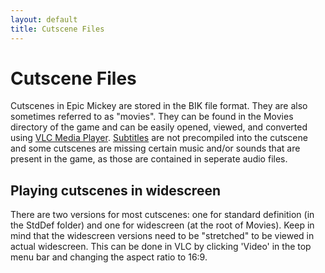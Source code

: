 ```yaml
---
layout: default
title: Cutscene Files
---
```


# Cutscene Files

Cutscenes in Epic Mickey are stored in the BIK file format. They are also sometimes referred to as "movies". They can be found in the Movies directory of the game and can be easily opened, viewed, and converted using [VLC Media Player](https://www.videolan.org/vlc/index.html). [Subtitles](subtitles) are not precompiled into the cutscene and some cutscenes are missing certain music and/or sounds that are present in the game, as those are contained in seperate audio files.

## Playing cutscenes in widescreen

There are two versions for most cutscenes: one for standard definition (in the StdDef folder) and one for widescreen (at the root of Movies). Keep in mind that the widescreen versions need to be "stretched" to be viewed in actual widescreen. This can be done in VLC by clicking 'Video' in the top menu bar and changing the aspect ratio to 16:9.
